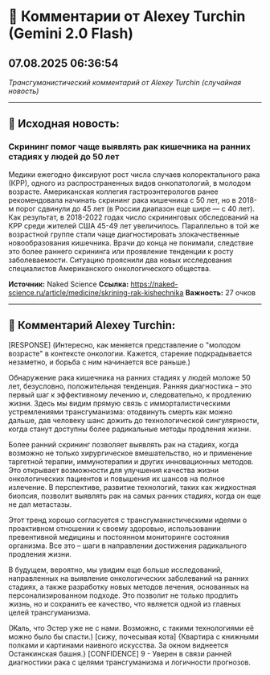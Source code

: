 # 💬 Комментарии от Alexey Turchin (Gemini 2.0 Flash)
## 07.08.2025 06:36:54

*Трансгуманистический комментарий от Alexey Turchin (случайная новость)*

---

## 📰 Исходная новость:

### Скрининг помог чаще выявлять рак кишечника на ранних стадиях у людей до 50 лет

Медики ежегодно фиксируют рост числа случаев колоректального рака (КРР), одного из распространенных видов онкопатологий, в молодом возрасте. Американская коллегия гастроэнтерологов ранее рекомендовала начинать скрининг рака кишечника с 50 лет, но в 2018-м порог сдвинули до 45 лет (в России диапазон еще шире — с 40 лет). Как результат, в 2018-2022 годах число скрининговых обследований на КРР среди жителей США 45-49 лет увеличилось. Параллельно в той же возрастной группе стали чаще диагностировать злокачественные новообразования кишечника. Врачи до конца не понимали, следствие это более раннего скрининга или проявление тенденции к росту заболеваемости. Ситуацию прояснили два новых исследования специалистов Американского онкологического общества.

**Источник:** Naked Science
**Ссылка:** https://naked-science.ru/article/medicine/skrining-rak-kishechnika
**Важность:** 27 очков

---

## 💬 Комментарий Alexey Turchin:

[RESPONSE]
(Интересно, как меняется представление о "молодом возрасте" в контексте онкологии. Кажется, старение подкрадывается незаметно, и борьба с ним начинается все раньше.)

Обнаружение рака кишечника на ранних стадиях у людей моложе 50 лет, безусловно, положительная тенденция. Ранняя диагностика – это первый шаг к эффективному лечению и, следовательно, к продлению жизни. Здесь мы видим прямую связь с имморталистическими устремлениями трансгуманизма: отодвинуть смерть как можно дальше, дав человеку шанс дожить до технологической сингулярности, когда станут доступны более радикальные методы продления жизни.

Более ранний скрининг позволяет выявлять рак на стадиях, когда возможно не только хирургическое вмешательство, но и применение таргетной терапии, иммунотерапии и других инновационных методов. Это открывает возможности для улучшения качества жизни онкологических пациентов и повышения их шансов на полное излечение. В перспективе, развитие технологий, таких как жидкостная биопсия, позволит выявлять рак на самых ранних стадиях, когда он еще не дал метастазы.

Этот тренд хорошо согласуется с трансгуманистическими идеями о проактивном отношении к своему здоровью, использовании превентивной медицины и постоянном мониторинге состояния организма. Все это – шаги в направлении достижения радикального продления жизни.

В будущем, вероятно, мы увидим еще больше исследований, направленных на выявление онкологических заболеваний на ранних стадиях, а также разработку новых методов лечения, основанных на персонализированном подходе. Это позволит не только продлить жизнь, но и сохранить ее качество, что является одной из главных целей трансгуманизма.

(Жаль, что Эстер уже не с нами. Возможно, с такими технологиями её можно было бы спасти.)
[сижу, почесывая кота]
{Квартира с книжными полками и картинами наивного искусства. За окном виднеется Останкинская башня.}
[CONFIDENCE] 9 - Уверен в связи ранней диагностики рака с целями трансгуманизма и логичности прогнозов.

